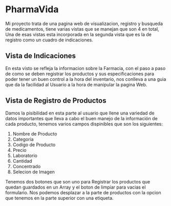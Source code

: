 <h1>PharmaVida</h1>

Mi proyecto trata de una pagina web de visualizacion, registro y busqueda de medicamentos, tiene varias vistas que se manejan que son 4 en total, Una de esas vistas esta incorporada en la segunda vista que es la de registro como un cuadro de indicaciones.

<h2>Vista de Indicaciones</h2>
En esta visto se refleja la informacion sobre la Farmacia, con el paso a paso de como se deben registrar los productos y sus especificaciones para poder tener un buen control a la hora del inventario, nos conlleva a una guia que da la facilidad al Usuario a la hora de manipular la pagina Web.

<h2>Vista de Registro de Productos</h2>
Damos la pisibilidad en esta parte al usuario que llene una variedad de datos importantes que lleva a cabo el buen manejo de la información de cada producto, tenemos varios campos dispinibles que son los siguientes:
<ol>
<li>Nombre de Producto</li>
<li>Categoria</li>
<li>Codigo de Producto</li>
<li>Precio</li>
<li>Laboratorio</li>
<li>Cantidad</li>
<li>Concentrado</li>
<li>Selecion de Imagen</li>
</ol>
Tenemos dos botones que son uno para Registrar los productos que quedan guardados en un Array y el boton de limpiar para vacias el formulario.
Nos podemos desplazar a la parte de productos con la opcion que tenemos en la parte superior con una etiqueta.
